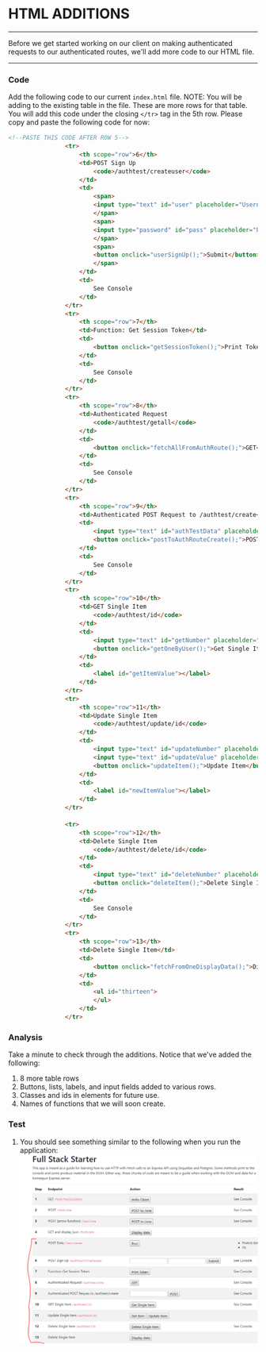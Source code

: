 # HTML ADDITIONS
---
Before we get started working on our client on making authenticated requests to our authenticated routes, we'll add more code to our HTML file. 

<hr />

### Code
Add the following code to our current `index.html` file. NOTE: You will be adding to the existing table in the file. These are more rows for that table. You will add this code under the closing `</tr>` tag in the 5th row. Please copy and paste the following code for now:

```html
<!--PASTE THIS CODE AFTER ROW 5-->
                <tr>
                    <th scope="row">6</th>
                    <td>POST Sign Up
                        <code>/authtest/createuser</code>
                    </td>
                    <td>
                        <span>
                        <input type="text" id="user" placeholder="Username" />
                        </span>
                        <span>
                        <input type="password" id="pass" placeholder="Password" />
                        </span>
                        <span>
                        <button onclick="userSignUp();">Submit</button>
                        </span>
                    </td>
                    <td>
                        See Console
                    </td>
                </tr>
                <tr>
                    <th scope="row">7</th>
                    <td>Function: Get Session Token</td>
                    <td>
                        <button onclick="getSessionToken();">Print Token</button>
                    </td>
                    <td>
                        See Console
                    </td>
                </tr>
                <tr>
                    <th scope="row">8</th>
                    <td>Authenticated Request
                        <code>/authtest/getall</code>
                    </td>
                    <td>
                        <button onclick="fetchAllFromAuthRoute();">GET</button>
                    </td>
                    <td>
                        See Console
                    </td>
                </tr>
                <tr>
                    <th scope="row">9</th>
                    <td>Authenticated POST Request to /authtest/create</td>
                    <td>
                        <input type="text" id="authTestData" placeholder="Enter Data"/>
                        <button onclick="postToAuthRouteCreate();">POST</button>
                    </td>
                    <td>
                        See Console
                    </td>
                </tr>
                <tr>
                    <th scope="row">10</th>
                    <td>GET Single Item
                        <code>/authtest/id</code>
                    </td>
                    <td>
                        <input type="text" id="getNumber" placeholder="Post ID #"/>
                        <button onclick="getOneByUser();">Get Single Item</button>
                    </td>
                    <td>
                        <label id="getItemValue"></label>
                    </td>
                </tr>
                <tr>
                    <th scope="row">11</th>
                    <td>Update Single Item
                        <code>/authtest/update/id</code>
                    </td>
                    <td>
                        <input type="text" id="updateNumber" placeholder="Post ID #"/>
                        <input type="text" id="updateValue" placeholder="New Data"/>
                        <button onclick="updateItem();">Update Item</button>
                    </td>
                    <td>
                        <label id="newItemValue"></label>
                    </td>
                </tr>

                <tr>
                    <th scope="row">12</th>
                    <td>Delete Single Item
                        <code>/authtest/delete/id</code>
                    </td>
                    <td>
                        <input type="text" id="deleteNumber" placeholder="Post ID #"/>
                        <button onclick="deleteItem();">Delete Single Item</button>
                    </td>
                    <td>
                        See Console
                    </td>
                </tr>
                <tr>
                    <th scope="row">13</th>
                    <td>Delete Single Item</td>
                    <td>
                        <button onclick="fetchFromOneDisplayData();">Display data</button>
                    </td>
                    <td>
                        <ul id="thirteen">
                        </ul>
                    </td>
                </tr>
```

### Analysis
Take a minute to check through the additions. Notice that we've added the following:
1. 8 more table rows 
2. Buttons, lists, labels, and input fields added to various rows.
3. Classes and ids in elements for future use.  
4. Names of functions that we will soon create.

### Test
1. You should see something similar to the following when you run the application:
![screenshot](assets/00-html.PNG)